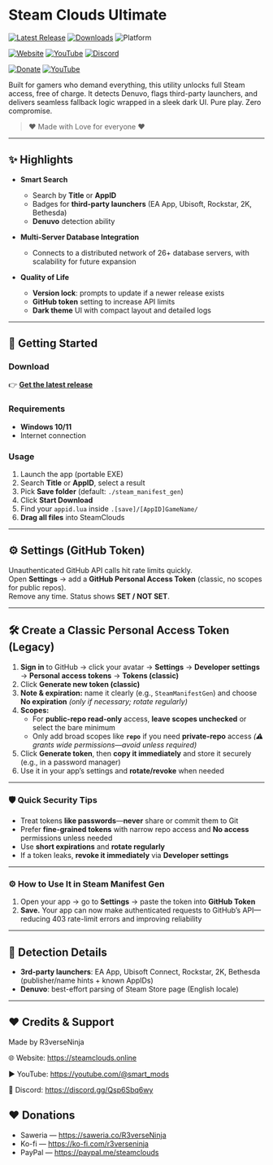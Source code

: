 # Steam Clouds Ultimate

[![Latest Release](https://img.shields.io/github/v/release/R3verseNinja/Steam-Manifest-Gen?label=Release&logo=github)](https://github.com/R3verseNinja/Steam-Manifest-Gen/releases/latest)
[![Downloads](https://img.shields.io/github/downloads/R3verseNinja/Steam-Manifest-Gen/total?label=Downloads)](https://github.com/R3verseNinja/Steam-Manifest-Gen/releases)
![Platform](https://img.shields.io/badge/Platform-Windows-blue)

[![Website](https://img.shields.io/badge/Website-steamclouds.online-0aa2ff?logo=google-chrome)](https://steamclouds.online)
[![YouTube](https://img.shields.io/badge/YouTube-@smart__mods-FF0000?logo=youtube)](https://youtube.com/@smart_mods)
[![Discord](https://img.shields.io/badge/Discord-Join%20us-5865F2?logo=discord)](https://discord.gg/Qsp6Sbq6wy)

[![Donate](https://img.shields.io/badge/Donate-Saweria%20%7C%20Ko--Fi%20%7C%20PayPal-orange?style=for-the-badge&logo=paypal)](#-support--donate)
[![YouTube](https://img.shields.io/youtube/channel/subscribers/UCQ5WTPclB4f9DALY8GqPCJw?style=for-the-badge&logo=youtube&logoColor=white&color=red)](https://youtube.com/@smart_mods)


Built for gamers who demand everything, this utility unlocks full Steam access, free of charge. It detects Denuvo, flags third-party launchers, and delivers seamless fallback logic wrapped in a sleek dark UI. Pure play. Zero compromise.

> ❤️ Made with Love for everyone ❤️

---

## ✨ Highlights

- **Smart Search**
  - Search by **Title** or **AppID**
  - Badges for **third-party launchers** (EA App, Ubisoft, Rockstar, 2K, Bethesda)
  - **Denuvo** detection ability

- **Multi-Server Database Integration**
  - Connects to a distributed network of 26+ database servers, with scalability for future expansion

- **Quality of Life**
  - **Version lock**: prompts to update if a newer release exists
  - **GitHub token** setting to increase API limits
  - **Dark theme** UI with compact layout and detailed logs

---

## 🚀 Getting Started

### Download
👉 **[Get the latest release](https://github.com/R3verseNinja/Steam-Manifest-Gen/releases/latest)**

### Requirements
- **Windows 10/11**
- Internet connection

### Usage
1. Launch the app (portable EXE)  
2. Search **Title** or **AppID**, select a result  
3. Pick **Save folder** (default: `./steam_manifest_gen`)  
4. Click **Start Download**  
5. Find your `appid.lua` inside `.[save]/[AppID]GameName/`  
6. **Drag all files** into SteamClouds

---

## ⚙️ Settings (GitHub Token)

Unauthenticated GitHub API calls hit rate limits quickly.  
Open **Settings** → add a **GitHub Personal Access Token** (classic, no scopes for public repos).  
Remove any time. Status shows **SET / NOT SET**.

---

## 🛠️ Create a Classic Personal Access Token (Legacy)

1. **Sign in** to GitHub → click your avatar → **Settings** → **Developer settings** → **Personal access tokens** → **Tokens (classic)**  
2. Click **Generate new token (classic)**  
3. **Note & expiration:** name it clearly (e.g., `SteamManifestGen`) and choose **No expiration** *(only if necessary; rotate regularly)*  
4. **Scopes:**  
   - For **public-repo read-only** access, **leave scopes unchecked** or select the bare minimum  
   - Only add broad scopes like **`repo`** if you need **private-repo** access *(⚠️ grants wide permissions—avoid unless required)*  
5. Click **Generate token**, then **copy it immediately** and store it securely (e.g., in a password manager)  
6. Use it in your app’s settings and **rotate/revoke** when needed  

---

### 🛡️ Quick Security Tips

- Treat tokens **like passwords**—**never** share or commit them to Git  
- Prefer **fine-grained tokens** with narrow repo access and **No access** permissions unless needed  
- Use **short expirations** and **rotate regularly**  
- If a token leaks, **revoke it immediately** via **Developer settings**

---

### ⚙️ How to Use It in Steam Manifest Gen

1. Open your app → go to **Settings** → paste the token into **GitHub Token**  
2. **Save.** Your app can now make authenticated requests to GitHub’s API—reducing 403 rate-limit errors and improving reliability  

---

## 🔎 Detection Details

- **3rd-party launchers**: EA App, Ubisoft Connect, Rockstar, 2K, Bethesda (publisher/name hints + known AppIDs)  
- **Denuvo**: best-effort parsing of Steam Store page (English locale)

---

## ❤️ Credits & Support

Made by R3verseNinja

🌐 Website: https://steamclouds.online

▶️ YouTube: https://youtube.com/@smart_mods

💬 Discord: https://discord.gg/Qsp6Sbq6wy

## ❤️ Donations

- Saweria — https://saweria.co/R3verseNinja
- Ko-fi — https://ko-fi.com/r3verseninja
- PayPal — https://paypal.me/steamclouds
